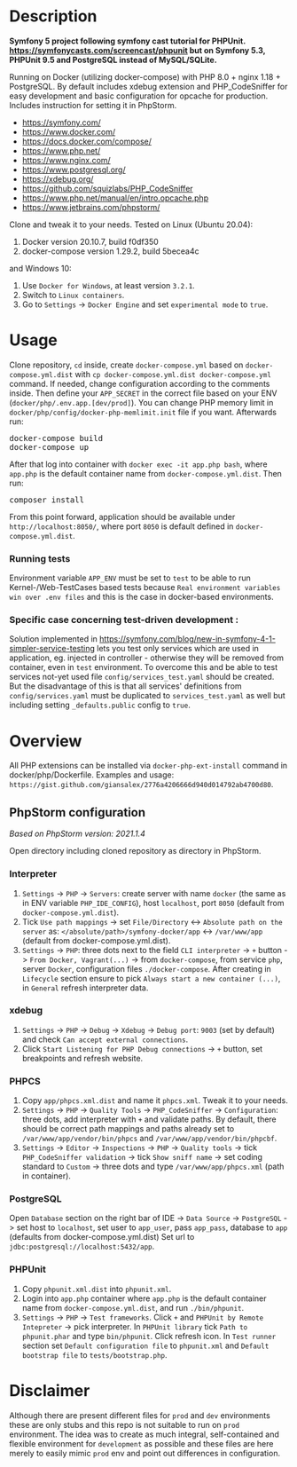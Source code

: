 # Description

**Symfony 5 project following symfony cast tutorial for PHPUnit. https://symfonycasts.com/screencast/phpunit but on Symfony 5.3, PHPUnit 9.5 and PostgreSQL instead of MySQL/SQLite.**

Running on Docker (utilizing docker-compose) with PHP 8.0 + nginx 1.18 + PostgreSQL. By default includes xdebug extension and PHP_CodeSniffer for easy development and basic configuration for opcache for production. Includes instruction for setting it in PhpStorm.

- https://symfony.com/
- https://www.docker.com/
- https://docs.docker.com/compose/
- https://www.php.net/
- https://www.nginx.com/
- https://www.postgresql.org/
- https://xdebug.org/
- https://github.com/squizlabs/PHP_CodeSniffer
- https://www.php.net/manual/en/intro.opcache.php
- https://www.jetbrains.com/phpstorm/

Clone and tweak it to your needs. Tested on Linux (Ubuntu 20.04):

1. Docker version 20.10.7, build f0df350
1. docker-compose version 1.29.2, build 5becea4c

and Windows 10:

1. Use `Docker for Windows`, at least version `3.2.1`.
1. Switch to `Linux containers`.
1. Go to `Settings` -> `Docker Engine` and set `experimental mode` to `true`.

# Usage

Clone repository, `cd` inside, create `docker-compose.yml` based on `docker-compose.yml.dist` with `cp docker-compose.yml.dist docker-compose.yml` command. If needed, change configuration according to the comments inside. Then define your `APP_SECRET` in the correct file based on your ENV (`docker/php/.env.app.[dev/prod]`). You can change PHP memory limit in `docker/php/config/docker-php-memlimit.init` file if you want. Afterwards run:

<pre>
docker-compose build
docker-compose up
</pre>

After that log into container with `docker exec -it app.php bash`, where `app.php` is the default container name from `docker-compose.yml.dist`. Then run:

<pre>
composer install
</pre>

From this point forward, application should be available under `http://localhost:8050/`, where port `8050` is default defined in `docker-compose.yml.dist`.

### Running tests

Environment variable `APP_ENV` must be set to `test` to be able to run Kernel-/Web-TestCases based tests because
`Real environment variables win over .env files` and this is the case in docker-based environments.

### Specific case concerning test-driven development :

Solution implemented in https://symfony.com/blog/new-in-symfony-4-1-simpler-service-testing lets you test
only services which are used in application, eg. injected in controller - otherwise they will be removed from container,
even in `test` environment. To overcome this and be able to test services not-yet used file `config/services_test.yaml`
should be created. But the disadvantage of this is that all services' definitions from `config/services.yaml` must be
duplicated to `services_test.yaml` as well but including setting `_defaults.public` config to `true`.

# Overview

All PHP extensions can be installed via `docker-php-ext-install` command in docker/php/Dockerfile. Examples and usage:
`https://gist.github.com/giansalex/2776a4206666d940d014792ab4700d80`.

## PhpStorm configuration
_Based on PhpStorm version: 2021.1.4_

Open directory including cloned repository as directory in PhpStorm.

### Interpreter

1. `Settings` -> `PHP` -> `Servers`: create server with name `docker` (the same as in ENV variable `PHP_IDE_CONFIG`), host `localhost`, port `8050` (default from `docker-compose.yml.dist`).
1. Tick `Use path mappings` -> set `File/Directory` <-> `Absolute path on the server` as: `</absolute/path>/symfony-docker/app` <-> `/var/www/app` (default from docker-compose.yml.dist).
1. `Settings` -> `PHP`: three dots next to the field `CLI interpreter` -> `+` button -> `From Docker, Vagrant(...)` -> from `docker-compose`, from service `php`, server `Docker`, configuration files `./docker-compose`. After creating in `Lifecycle` section ensure to pick `Always start a new container (...)`, in `General` refresh interpreter data.

### xdebug

1. `Settings` -> `PHP` -> `Debug`  -> `Xdebug` -> `Debug port`: `9003` (set by default) and check `Can accept external connections`.
1. Click `Start Listening for PHP Debug connections` -> `+` button, set breakpoints and refresh website.

### PHPCS

1. Copy `app/phpcs.xml.dist` and name it `phpcs.xml`. Tweak it to your needs.
1. `Settings` -> `PHP` -> `Quality Tools` -> `PHP_CodeSniffer` -> `Configuration`: three dots, add interpreter with `+` and validate paths. By default, there should be correct path mappings and paths already set to `/var/www/app/vendor/bin/phpcs` and `/var/www/app/vendor/bin/phpcbf`.
1. `Settings` -> `Editor` -> `Inspections` -> `PHP` -> `Quality tools` -> tick `PHP_CodeSniffer validation` -> tick `Show sniff name` -> set coding standard to `Custom` -> three dots and type `/var/www/app/phpcs.xml` (path in container).

### PostgreSQL

Open `Database` section on the right bar of IDE -> `Data Source` -> `PostgreSQL` -> set host to `localhost`, set user to `app_user`, pass `app_pass`, database to `app` (defaults from docker-compose.yml.dist) Set url to `jdbc:postgresql://localhost:5432/app`.

### PHPUnit

1. Copy `phpunit.xml.dist` into `phpunit.xml`.
1. Login into `app.php` container where `app.php` is the default container name from `docker-compose.yml.dist`, and run `./bin/phpunit`.
1. `Settings` -> `PHP` -> `Test frameworks`. Click `+` and `PHPUnit by Remote Intepreter` -> pick interpreter. In `PHPUnit library` tick `Path to phpunit.phar` and type `bin/phpunit`. Click refresh icon. In `Test runner` section set `Default configuration file` to `phpunit.xml` and `Default bootstrap file` to `tests/bootstrap.php`.

# Disclaimer

Although there are present different files for `prod` and `dev` environments these are only stubs and this repo is not suitable to run on `prod` environment. The idea was to create as much integral, self-contained and flexible environment for `development` as possible and these files are here merely to easily mimic `prod` env and point out differences in configuration.